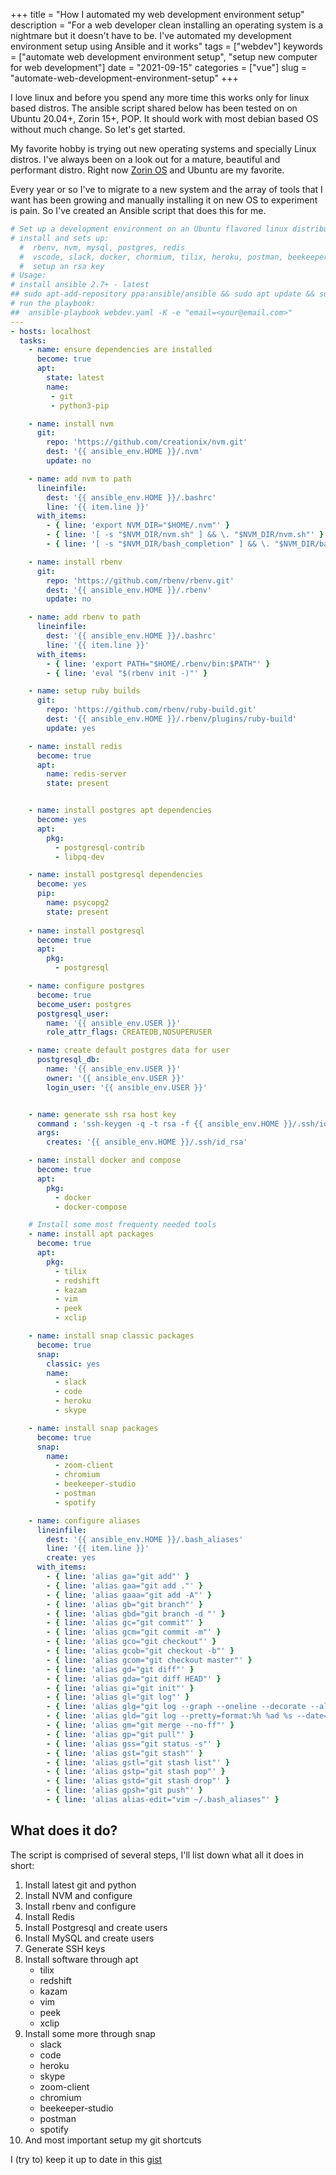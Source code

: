 +++
title = "How I automated my web development environment setup"
description = "For a web developer clean installing an operating system is a nightmare but it doesn't have to be. I've automated my development environment setup using Ansible and it works"
tags = ["webdev"]
keywords = ["automate web development environment setup", "setup new computer for web development"]
date = "2021-09-15"
categories = ["vue"]
slug = "automate-web-development-environment-setup"
+++

I love linux and before you spend any more time this works only for linux based distros. The ansible script shared below has been tested on on Ubuntu 20.04+, Zorin 15+, POP. It should work with most debian based OS without much change. So let's get started.


My favorite hobby is trying out new operating systems and specially Linux distros. I've always been on a look out for a mature, beautiful and performant distro. Right now [Zorin OS](https://zorin.com/os/) and Ubuntu are my favorite.

Every year or so I've to migrate to a new system and the array of tools that I want has been growing and manually installing it on new OS to experiment is pain. So I've created an Ansible script that does this for me.

```yml
# Set up a development environment on an Ubuntu flavored linux distribution
# install and sets up:
  #  rbenv, nvm, mysql, postgres, redis
  #  vscode, slack, docker, chormium, tilix, heroku, postman, beekeeper, skype, kazam, peek and more
  #  setup an rsa key
# Usage: 
# install ansible 2.7+ - latest
## sudo apt-add-repository ppa:ansible/ansible && sudo apt update && sudo apt install ansible
# run the playbook:
##  ansible-playbook webdev.yaml -K -e "email=<your@email.com>"
---
- hosts: localhost
  tasks:
    - name: ensure dependencies are installed
      become: true
      apt:
        state: latest
        name:
         - git
         - python3-pip 

    - name: install nvm
      git: 
        repo: 'https://github.com/creationix/nvm.git'
        dest: '{{ ansible_env.HOME }}/.nvm'
        update: no

    - name: add nvm to path
      lineinfile:
        dest: '{{ ansible_env.HOME }}/.bashrc'
        line: '{{ item.line }}'
      with_items:
        - { line: 'export NVM_DIR="$HOME/.nvm"' }
        - { line: '[ -s "$NVM_DIR/nvm.sh" ] && \. "$NVM_DIR/nvm.sh"' }
        - { line: '[ -s "$NVM_DIR/bash_completion" ] && \. "$NVM_DIR/bash_completion"' }

    - name: install rbenv
      git: 
        repo: 'https://github.com/rbenv/rbenv.git'
        dest: '{{ ansible_env.HOME }}/.rbenv'
        update: no

    - name: add rbenv to path
      lineinfile:
        dest: '{{ ansible_env.HOME }}/.bashrc'
        line: '{{ item.line }}'
      with_items:
        - { line: 'export PATH="$HOME/.rbenv/bin:$PATH"' }
        - { line: 'eval "$(rbenv init -)"' }

    - name: setup ruby builds
      git: 
        repo: 'https://github.com/rbenv/ruby-build.git'
        dest: '{{ ansible_env.HOME }}/.rbenv/plugins/ruby-build'
        update: yes

    - name: install redis
      become: true
      apt:
        name: redis-server
        state: present


    - name: install postgres apt dependencies
      become: yes
      apt:
        pkg:
          - postgresql-contrib
          - libpq-dev

    - name: install postgresql dependencies
      become: yes
      pip:
        name: psycopg2
        state: present
        
    - name: install postgresql
      become: true
      apt:
        pkg: 
          - postgresql

    - name: configure postgres
      become: true
      become_user: postgres
      postgresql_user:
        name: '{{ ansible_env.USER }}'
        role_attr_flags: CREATEDB,NOSUPERUSER

    - name: create default postgres data for user
      postgresql_db:
        name: '{{ ansible_env.USER }}'
        owner: '{{ ansible_env.USER }}'
        login_user: '{{ ansible_env.USER }}'


    - name: generate ssh rsa host key
      command : 'ssh-keygen -q -t rsa -f {{ ansible_env.HOME }}/.ssh/id_rsa -C "{{ email }}" -N ""'
      args:
        creates: '{{ ansible_env.HOME }}/.ssh/id_rsa'

    - name: install docker and compose
      become: true
      apt:
        pkg:
          - docker
          - docker-compose

    # Install some most frequenty needed tools
    - name: install apt packages
      become: true
      apt:
        pkg:
          - tilix
          - redshift
          - kazam
          - vim
          - peek
          - xclip

    - name: install snap classic packages
      become: true
      snap:
        classic: yes
        name: 
          - slack
          - code
          - heroku
          - skype

    - name: install snap packages
      become: true
      snap:
        name: 
          - zoom-client
          - chromium
          - beekeeper-studio
          - postman
          - spotify

    - name: configure aliases
      lineinfile:
        dest: '{{ ansible_env.HOME }}/.bash_aliases'
        line: '{{ item.line }}'
        create: yes
      with_items:
        - { line: 'alias ga="git add"' }
        - { line: 'alias gaa="git add ."' }
        - { line: 'alias gaaa="git add -A"' }
        - { line: 'alias gb="git branch"' }
        - { line: 'alias gbd="git branch -d "' }
        - { line: 'alias gc="git commit"' }
        - { line: 'alias gcm="git commit -m"' }
        - { line: 'alias gco="git checkout"' }
        - { line: 'alias gcob="git checkout -b"' }
        - { line: 'alias gcom="git checkout master"' }
        - { line: 'alias gd="git diff"' }
        - { line: 'alias gda="git diff HEAD"' }
        - { line: 'alias gi="git init"' }
        - { line: 'alias gl="git log"' }
        - { line: 'alias glg="git log --graph --oneline --decorate --all"' }
        - { line: 'alias gld="git log --pretty=format:%h %ad %s --date=short --all"' }
        - { line: 'alias gm="git merge --no-ff"' }
        - { line: 'alias gp="git pull"' }
        - { line: 'alias gss="git status -s"' }
        - { line: 'alias gst="git stash"' }
        - { line: 'alias gstl="git stash list"' }
        - { line: 'alias gstp="git stash pop"' }
        - { line: 'alias gstd="git stash drop"' }
        - { line: 'alias gpsh="git push"' }
        - { line: 'alias alias-edit="vim ~/.bash_aliases"' }
```

## What does it do?

The script is comprised of several steps, I'll list down what all it does in short:

1. Install latest git and python
2. Install NVM and configure
3. Install rbenv and configure
4. Install Redis
5. Install Postgresql and create users
6. Install MySQL and create users
7. Generate SSH keys
8. Install software through apt
    - tilix
    - redshift
    - kazam
    - vim
    - peek
    - xclip
9. Install some more through snap
     - slack
    - code
    - heroku
    - skype
    - zoom-client
    - chromium
    - beekeeper-studio
    - postman
    - spotify
10. And most important setup my git shortcuts


I (try to) keep it up to date in this [gist](https://gist.github.com/ankitsinghaniyaz/a1a1185b3027327502a3d70f6b32271e)